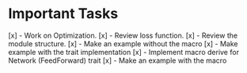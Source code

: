 # Important Tasks

[x] - Work on Optimization.
[x] - Review loss function.
[x] - Review the module structure.
[x] - Make an example without the macro
[x] - Make example with the trait implementation
[x] - Implement macro derive for Network (FeedForward) trait
[x] - Make an example with the macro
